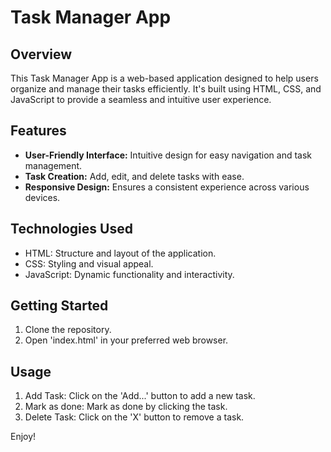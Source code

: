 # Task Manager App

## Overview
This Task Manager App is a web-based application designed to help users organize and manage their tasks efficiently. It's built using HTML, CSS, and JavaScript to provide a seamless and intuitive user experience.

## Features
- **User-Friendly Interface:** Intuitive design for easy navigation and task management.
- **Task Creation:** Add, edit, and delete tasks with ease.
- **Responsive Design:** Ensures a consistent experience across various devices.

## Technologies Used
- HTML: Structure and layout of the application.
- CSS: Styling and visual appeal.
- JavaScript: Dynamic functionality and interactivity.

## Getting Started
1. Clone the repository.
2. Open 'index.html' in your preferred web browser.

## Usage
1. Add Task: Click on the 'Add...' button to add a new task.
2. Mark as done: Mark as done by clicking the task.
3. Delete Task: Click on the 'X' button to remove a task.

Enjoy!
